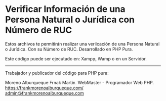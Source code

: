 # Verificar Información de una Persona Natural o Jurídica con Número de RUC

Estos archivos te permitirán realizar una veriicación de una Persona Natural o Jurídica. Con su Número de RUC.
Desarrollado en PHP Pura.

Este código puede ser ejecutado en:
Xampp, Wamp o en un Servidor.

--------------------------------------------------------------------------------------------
Trabajador y publicador del código para PHP pura:

Moreno Alburqueque Frnak Martin.
WebMaster - Programador Web PHP.
https://frankmorenoalburqueque.com/
admin@frankmorenoalburqueque.com
